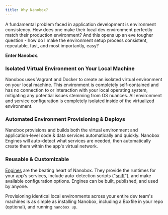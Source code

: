 ```yaml
---
title: Why Nanobox?
---
```


A fundamental problem faced in application development is environment consistency. How does one make their local dev environment perfectly match their production environment? And this opens up an eve tougher question - how do I make the environment setup process consistent, repeatable, fast, and most importantly, easy?

**Enter Nanobox**.

### Isolated Virtual Environment on Your Local Machine
Nanobox uses Vagrant and Docker to create an isolated virtual environment on your local machine. This environment is completely self-contained and has no connection to or interaction with your local operating system, mitigating any potential issues stemming from OS nuances. All environment and service configuration is completely isolated inside of the virtualized environment.

### Automated Environment Provisioning & Deploys
Nanobox provisions and builds both the virtual environment and application-level code & data services automatically and quickly. Nanobox Engines will auto-detect what services are needed, then automatically create them within the app's virtual network.

### Reusable & Customizable
[Engines](/getting-started/engines) are the beating heart of Nanobox. They provide the runtimes for your app's services, include auto-detection scripts ("[sniff](/engines/scripts/sniff)"), and make available configuration options. Engines can be built, published, and used by anyone.

Provisioning identical local environments across your entire dev team's machines is as simple as installing Nanobox, including a Boxfile in your repo (optional), and running `nanobox up`.